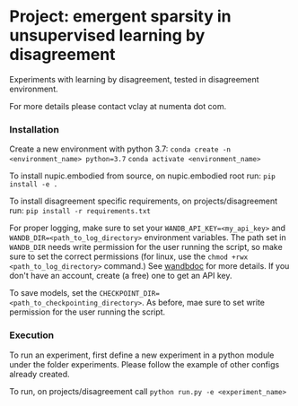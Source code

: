 # Project: emergent sparsity in unsupervised learning by disagreement


Experiments with learning by disagreement, tested in disagreement environment.

For more details please contact vclay at numenta dot com.

### Installation

Create a new environment with python 3.7:
`conda create -n <environment_name> python=3.7`
`conda activate <environment_name>`

To install nupic.embodied from source, on nupic.embodied root run: `pip install -e .`

To install disagreement specific requirements, on projects/disagreement run: `pip install -r requirements.txt`

For proper logging, make sure to set your `WANDB_API_KEY=<my_api_key>` and `WANDB_DIR=<path_to_log_directory>` environment variables. The path set in `WANDB_DIR` needs write permission for the user running the script, so make sure to set the correct permissions (for linux, use the `chmod +rwx <path_to_log_directory>` command.) See [wandbdoc](https://docs.wandb.ai/guides/track/advanced/environment-variables) for more details. If you don't have an account, create (a free) one to get an API key.

To save models, set the `CHECKPOINT_DIR=<path_to_checkpointing_directory>`. As before, mae sure to set write permission for the user running the script.

### Execution

To run an experiment, first define a new experiment in a python module under the folder experiments. Please follow the example of other configs already created.

To run, on projects/disagreement call `python run.py -e <experiment_name>`
